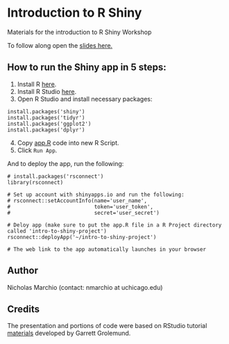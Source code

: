 # Introduction to R Shiny
Materials for the introduction to R Shiny Workshop

To follow along open the [slides here.](https://docs.google.com/presentation/d/1fuUIlfagMGkDzUlRQxjIImjY7mxgqqmS335MYzTqNbc/edit?usp=sharing)

## How to run the Shiny app in 5 steps:
1. Install R [here](https://cran.r-project.org/).
2. Install R Studio [here](https://www.rstudio.com/products/rstudio/download/).
3. Open R Studio and install necessary packages:
```
install.packages('shiny')
install.packages('tidyr')
install.packages('ggplot2')
install.packages('dplyr')
```
4. Copy [app.R]('https://raw.githubusercontent.com/rcc-uchicago/r-shiny-intro-workshop/master/app.R') code into new R Script.
5. Click `Run App`.

And to deploy the app, run the following:
```
# install.packages('rsconnect')
library(rsconnect)

# Set up account with shinyapps.io and run the following:
# rsconnect::setAccountInfo(name='user_name',
#                           token='user_token',
#                           secret='user_secret')

# Deloy app (make sure to put the app.R file in a R Project directory called 'intro-to-shiny-project')
rsconnect::deployApp('~/intro-to-shiny-project')

# The web link to the app automatically launches in your browser
```

## Author
Nicholas Marchio (contact: nmarchio at uchicago.edu)

## Credits
The presentation and portions of code were based on RStudio tutorial [materials](https://shiny.rstudio.com/tutorial/) developed by Garrett Grolemund.
